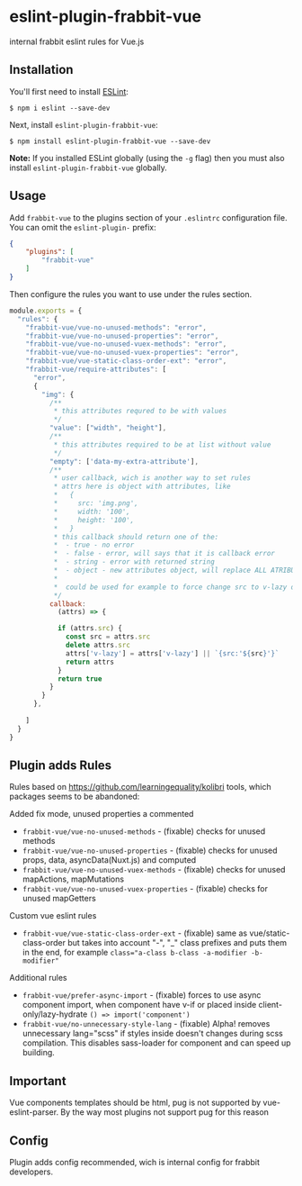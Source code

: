 # eslint-plugin-frabbit-vue

internal frabbit eslint rules for Vue.js

## Installation

You'll first need to install [ESLint](http://eslint.org):

```
$ npm i eslint --save-dev
```

Next, install `eslint-plugin-frabbit-vue`:

```
$ npm install eslint-plugin-frabbit-vue --save-dev
```

**Note:** If you installed ESLint globally (using the `-g` flag) then you must also install `eslint-plugin-frabbit-vue` globally.

## Usage

Add `frabbit-vue` to the plugins section of your `.eslintrc` configuration file. You can omit the `eslint-plugin-` prefix:

```json
{
    "plugins": [
        "frabbit-vue"
    ]
}
```


Then configure the rules you want to use under the rules section.

```javascript
module.exports = {
  "rules": {
    "frabbit-vue/vue-no-unused-methods": "error",
    "frabbit-vue/vue-no-unused-properties": "error",
    "frabbit-vue/vue-no-unused-vuex-methods": "error",
    "frabbit-vue/vue-no-unused-vuex-properties": "error",
    "frabbit-vue/vue-static-class-order-ext": "error",
    "frabbit-vue/require-attributes": [
      "error",
      {
        "img": {
          /**
           * this attributes requred to be with values
           */
          "value": ["width", "height"],
          /**
           * this attributes required to be at list without value
           */
          "empty": ['data-my-extra-attribute'],
          /**
           * user callback, wich is another way to set rules
           * attrs here is object with attributes, like
           *   {
           *     src: 'img.png',
           *     width: '100',
           *     height: '100',
           *   }
           * this callback should return one of the:
           *  - true - no error
           *  - false - error, will says that it is callback error
           *  - string - error with returned string
           *  - object - new attributes object, will replace ALL ATRIBUTES
           *
           *  could be used for example to force change src to v-lazy directive on images
           */
          callback: 
            (attrs) => {

            if (attrs.src) {
              const src = attrs.src
              delete attrs.src
              attrs['v-lazy'] = attrs['v-lazy'] || `{src:'${src}'}`
              return attrs
            }
            return true
          }
        }
      },
      
    ]
  }
}
```

## Plugin adds Rules

Rules based on https://github.com/learningequality/kolibri tools, which packages seems to be abandoned:

Added fix mode, unused properties a commented

* `frabbit-vue/vue-no-unused-methods` - (fixable) checks for unused methods
* `frabbit-vue/vue-no-unused-properties` - (fixable) checks for unused props, data, asyncData(Nuxt.js) and computed
* `frabbit-vue/vue-no-unused-vuex-methods` - (fixable) checks for unused mapActions, mapMutations
* `frabbit-vue/vue-no-unused-vuex-properties` - (fixable) checks for unused mapGetters

Custom vue eslint rules

* `frabbit-vue/vue-static-class-order-ext` - (fixable) same as vue/static-class-order but takes into account "-", "_" class prefixes and puts them in the end, for example `class="a-class b-class -a-modifier -b-modifier"`

Additional rules

* `frabbit-vue/prefer-async-import` - (fixable) forces to use async component import, when component have v-if or placed inside client-only/lazy-hydrate `() => import('component')`
* `frabbit-vue/no-unnecessary-style-lang` - (fixable) Alpha! removes unnecessary lang="scss" if styles inside doesn't changes during scss compilation. This disables sass-loader for component and can speed up building.



## Important

Vue components templates should be html, pug is not supported by vue-eslint-parser. By the way most plugins not support pug for this reason

## Config

Plugin adds config recommended, wich is internal config for frabbit developers.



